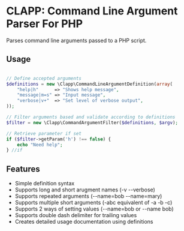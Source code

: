 # CLAPP: Command Line Argument Parser For PHP 

Parses command line arguments passed to a PHP script.  

## Usage

```PHP

// Define accepted arguments
$definitions = new \Clapp\CommandLineArgumentDefinition(array(
    "help|h"      => "Shows help message",
    "message|m=s" => "Input message",
    "verbose|v+"  => "Set level of verbose output",
));

// Filter arguments based and validate according to definitions
$filter = new \Clapp\CommandArgumentFilter($definitions, $argv);

// Retrieve parameter if set
if ($filter->getParam('h') !== false) {
    echo "Need help";
} //if
```
## Features

* Simple definition syntax 
* Supports long and short arugment names (-v --verbose)
* Supports repeated arguments (--name=bob --name=mary)
* Supports multiple short arguments (-abc equivalent of -a -b -c)
* Supports 2 ways of setting values (--name=bob or --name bob)
* Supports double dash delimiter for trailing values
* Creates detailed usage documentation using definitions

